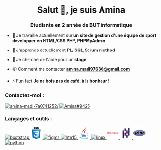 <h1 align="center">Salut 👋, je suis Amina</h1>
<h3 align="center">Etudiante en 2 année de BUT informatique</h3>

- 🔭 Je travaille actuellement sur **un site de gestion d'une équipe de sport developper en HTML/CSS PHP, PHPMyAdmin**

- 🌱 J'apprends actuellement **PL/ SQL,Scrum method**

- 🤝 Je cherche de l'aide pour un **stage**

- 📫 Comment me contacter **amina.madi97630@gmail.com**

- ⚡ Fun fact **Je ne bois pas de café, à la bonheur !**

<h3 align="left">Contactez-moi :</h3 >
<p align="left">
<a href="https://linkedin.com/in/amina-madi-7a0741252/" target="blank"><img align="center" src="https://raw.githubusercontent.com/rahuldkjain/ github-profile-readme-generator/master/src/images/icons/Social/linked-in-alt.svg" alt="amina-madi-7a0741252/" height="30" width="40" /></ a>
<a href="https://discord.gg/Amina#9425" target="blank"><img align="center" src="https://raw.githubusercontent.com/rahuldkjain/github-profile -readme-generator/master/src/images/icons/Social/discord.svg" alt="Amina#9425" height="30" width="40" /></a>
</p>

<h3 align= "left">Langages et outils :</h3>
<p align="left"> <a href="https://getbootstrap.com" target="_blank" rel="noreferrer"> <img src="https://raw.githubusercontent.com/devicons/devicon /master/icons/bootstrap/bootstrap-plain-wordmark.svg" alt="bootstrap" width="40" height="40"/> </a> <a href="https://www.w3schools.com /css/" target="_blank" rel="noreferrer"> <img src="https://raw.githubusercontent.com/devicons/devicon/master/icons/css3/css3-original-wordmark.svg" alt= "css3" width="40" height="40"/> </a> <a href="https://www.figma.com/" target="_blank" rel="noreferrer"> <img src="https://www.vectorlogo.zone/logos/figma/figma-icon.svg" alt="figma" width="40" height="40"/> </a> <a href=" https://www.w3.org/html/" target="_blank" rel="noreferrer"> <img src="https://raw.githubusercontent.com/devicons/devicon/master/icons/html5/html5 -original-wordmark.svg" alt="html5" width="40" height="40"/> </a> <a href="https://www.java.com" target="_blank" rel= "noreferrer"> <img src="https://raw.githubusercontent.com/devicons/devicon/master/icons/java/java-original.svg" alt="java" width="40" height="40" /> </a> <a href="https://www.linux.org/" target="_blank" rel="noreferrer"> <img src="https://raw.githubusercontent.com/devicons/devicon/master/icons/linux /linux-original.svg" alt="linux" width="40" height="40"/> </a> <a href="https://www.oracle.com/" target="_blank" rel ="noreferrer"> <img src="https://raw.githubusercontent.com/devicons/devicon/master/icons/oracle/oracle-original.svg" alt="oracle" width="40" height="40 "/> </a> <a href="https://pandas.pydata.org/" target="_blank" rel="noreferrer"> <img src="https://raw.githubusercontent.com/devicons/devicon/2ae2a900d2f041da66e950e4d48052658d850630/icons/pandas/pandas-original.svg" alt="pandas" width="40" height="40"/> </a> <a href="https://www. php.net" target="_blank" rel="noreferrer"> <img src="https://raw.githubusercontent.com/devicons/devicon/master/icons/php/php-original.svg" alt="php " width="40" height="40"/> </a> <a href="https://www.python.org" target="_blank" rel="noreferrer"> <img src="https : //raw.githubusercontent.com/devicons/devicon/master/icons/python/python-original.svg" alt="python" width="40" height="40"/> </a></p>
